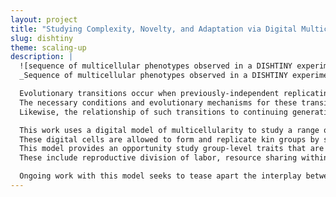 ```yaml
---
layout: project
title: "Studying Complexity, Novelty, and Adaptation via Digital Multicellularity Evolution Experiments"
slug: dishtiny
theme: scaling-up
description: |
  ![sequence of multicellular phenotypes observed in a DISHTINY experiment](/resources/cover-dishtiny.png){:width="100%"}{:height="200px"}{:style="object-fit:cover; object-position:top;"}
  _Sequence of multicellular phenotypes observed in a DISHTINY experiment._

  Evolutionary transitions occur when previously-independent replicating entities unite to form more complex individuals.
  The necessary conditions and evolutionary mechanisms for these transitions to arise continue to be fruitful targets of scientific interest.
  Likewise, the relationship of such transitions to continuing generation of novelty, complexity, and adaptation remains an open question.

  This work uses a digital model of multicellularity to study a range of fraternal transitions in populations of open-ended self-replicating computer programs.
  These digital cells are allowed to form and replicate kin groups by selectively adjoining or expelling daughter cells.
  This model provides an opportunity study group-level traits that are characteristic of a fraternal transition.
  These include reproductive division of labor, resource sharing within kin groups, resource investment in offspring groups, asymmetrical behaviors mediated by messaging, morphological patterning, and adaptive apoptosis.

  Ongoing work with this model seeks to tease apart the interplay between novelty, complexity, and adaptation in evolution, with early results suggesting a loose, sometimes divergent, relationship.
---
```


